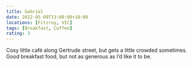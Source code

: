 ```yaml
---
title: Gabriel
date: 2022-05-09T13:00:00+10:00
locations: [Fitzroy, VIC]
tags: [Breakfast, Coffee]
rating: 3
---
```


Cosy little café along Gertrude street, but gets a little crowded sometimes. Good breakfast food, but not as generous as I’d like it to be.